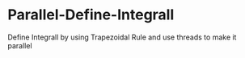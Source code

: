 # Parallel-Define-Integrall
Define Integrall by using Trapezoidal Rule and use threads to make it parallel

